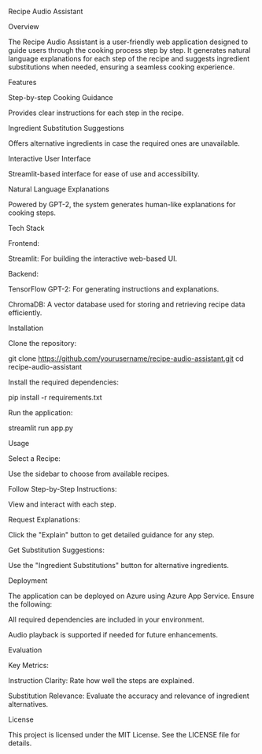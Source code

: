 Recipe Audio Assistant

Overview

The Recipe Audio Assistant is a user-friendly web application designed to guide users through the cooking process step by step. It generates natural language explanations for each step of the recipe and suggests ingredient substitutions when needed, ensuring a seamless cooking experience.

Features

Step-by-step Cooking Guidance

Provides clear instructions for each step in the recipe.

Ingredient Substitution Suggestions

Offers alternative ingredients in case the required ones are unavailable.

Interactive User Interface

Streamlit-based interface for ease of use and accessibility.

Natural Language Explanations

Powered by GPT-2, the system generates human-like explanations for cooking steps.

Tech Stack

Frontend:

Streamlit: For building the interactive web-based UI.

Backend:

TensorFlow GPT-2: For generating instructions and explanations.

ChromaDB: A vector database used for storing and retrieving recipe data efficiently.

Installation

Clone the repository:

git clone https://github.com/yourusername/recipe-audio-assistant.git
cd recipe-audio-assistant

Install the required dependencies:

pip install -r requirements.txt

Run the application:

streamlit run app.py

Usage

Select a Recipe:

Use the sidebar to choose from available recipes.

Follow Step-by-Step Instructions:

View and interact with each step.

Request Explanations:

Click the "Explain" button to get detailed guidance for any step.

Get Substitution Suggestions:

Use the "Ingredient Substitutions" button for alternative ingredients.

Deployment

The application can be deployed on Azure using Azure App Service. Ensure the following:

All required dependencies are included in your environment.

Audio playback is supported if needed for future enhancements.

Evaluation

Key Metrics:

Instruction Clarity: Rate how well the steps are explained.

Substitution Relevance: Evaluate the accuracy and relevance of ingredient alternatives.

License

This project is licensed under the MIT License. See the LICENSE file for details.

